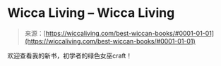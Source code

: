 <!--yml

category: 未分类

date: 2024-06-12 18:26:26

-->

# Wicca Living – Wicca Living

> 来源：[https://wiccaliving.com/best-wiccan-books/#0001-01-01](https://wiccaliving.com/best-wiccan-books/#0001-01-01)

欢迎查看我的新书，初学者的绿色女巫craft！
